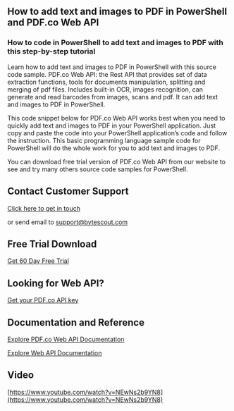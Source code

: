 ## How to add text and images to PDF in PowerShell and PDF.co Web API

### How to code in PowerShell to add text and images to PDF with this step-by-step tutorial

Learn how to add text and images to PDF in PowerShell with this source code sample. PDF.co Web API: the Rest API that provides set of data extraction functions, tools for documents manipulation, splitting and merging of pdf files. Includes built-in OCR, images recognition, can generate and read barcodes from images, scans and pdf. It can add text and images to PDF in PowerShell.

This code snippet below for PDF.co Web API works best when you need to quickly add text and images to PDF in your PowerShell application. Just copy and paste the code into your PowerShell application’s code and follow the instruction. This basic programming language sample code for PowerShell will do the whole work for you to add text and images to PDF.

You can download free trial version of PDF.co Web API from our website to see and try many others source code samples for PowerShell.

## Contact Customer Support

[Click here to get in touch](https://bytescout.zendesk.com/hc/en-us/requests/new?subject=PDF.co%20Web%20API%20Question)

or send email to [support@bytescout.com](mailto:support@bytescout.com?subject=PDF.co%20Web%20API%20Question) 

## Free Trial Download

[Get 60 Day Free Trial](https://bytescout.com/download/web-installer?utm_source=github-readme)

## Looking for Web API? 

[Get your PDF.co API key](https://pdf.co/documentation/api?utm_source=github-readme)

## Documentation and Reference

[Explore PDF.co Web API Documentation](https://bytescout.com/documentation/index.html?utm_source=github-readme)

[Explore Web API Documentation](https://pdf.co/documentation/api?utm_source=github-readme)

## Video

[https://www.youtube.com/watch?v=NEwNs2b9YN8](https://www.youtube.com/watch?v=NEwNs2b9YN8)